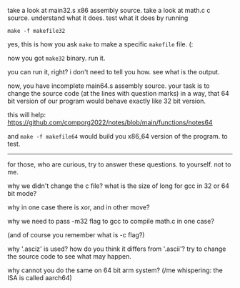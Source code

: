 
take a look at main32.s x86 assembly source.
take a look at math.c c source.
understand what it does.
test what it does by running

`make -f makefile32`

yes, this is how you ask `make` to make a specific `makefile` file. (:

now you got `make32` binary.
run it.

you can run it, right? i don't need to tell you how.
see what is the output.

now, you have incomplete main64.s assembly source.
your task is to change the source code (at the lines with question marks) in a way, that 64 bit version of our program would behave exactly like 32 bit version.

this will help: https://github.com/comporg2022/notes/blob/main/functions/notes64

and `make -f makefile64` would build you x86_64 version of the program.
to test.





___________________________________________

for those, who are curious, try to answer these questions. to yourself. not to me.

why we didn't change the c file?
what is the size of long for gcc in 32 or 64 bit mode?

why in one case there is xor, and in other move?

why we need to pass -m32 flag to gcc to compile math.c in one case?

(and of course you remember what is -c flag?)

why '.asciz' is used? how do you think it differs from '.ascii'? try to change the source code to see what may happen.

why cannot you do the same on 64 bit arm system? (/me whispering: the ISA is called aarch64)
